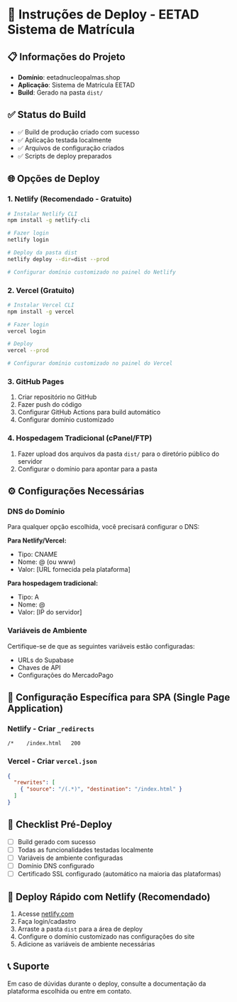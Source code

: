 # 🚀 Instruções de Deploy - EETAD Sistema de Matrícula

## 📋 Informações do Projeto
- **Domínio**: eetadnucleopalmas.shop
- **Aplicação**: Sistema de Matrícula EETAD
- **Build**: Gerado na pasta `dist/`

## ✅ Status do Build
- ✅ Build de produção criado com sucesso
- ✅ Aplicação testada localmente
- ✅ Arquivos de configuração criados
- ✅ Scripts de deploy preparados

## 🌐 Opções de Deploy

### 1. **Netlify (Recomendado - Gratuito)**
```bash
# Instalar Netlify CLI
npm install -g netlify-cli

# Fazer login
netlify login

# Deploy da pasta dist
netlify deploy --dir=dist --prod

# Configurar domínio customizado no painel do Netlify
```

### 2. **Vercel (Gratuito)**
```bash
# Instalar Vercel CLI
npm install -g vercel

# Fazer login
vercel login

# Deploy
vercel --prod

# Configurar domínio customizado no painel do Vercel
```

### 3. **GitHub Pages**
1. Criar repositório no GitHub
2. Fazer push do código
3. Configurar GitHub Actions para build automático
4. Configurar domínio customizado

### 4. **Hospedagem Tradicional (cPanel/FTP)**
1. Fazer upload dos arquivos da pasta `dist/` para o diretório público do servidor
2. Configurar o domínio para apontar para a pasta

## ⚙️ Configurações Necessárias

### DNS do Domínio
Para qualquer opção escolhida, você precisará configurar o DNS:

**Para Netlify/Vercel:**
- Tipo: CNAME
- Nome: @ (ou www)
- Valor: [URL fornecida pela plataforma]

**Para hospedagem tradicional:**
- Tipo: A
- Nome: @
- Valor: [IP do servidor]

### Variáveis de Ambiente
Certifique-se de que as seguintes variáveis estão configuradas:
- URLs do Supabase
- Chaves de API
- Configurações do MercadoPago

## 🔧 Configuração Específica para SPA (Single Page Application)

### Netlify - Criar `_redirects`
```
/*    /index.html   200
```

### Vercel - Criar `vercel.json`
```json
{
  "rewrites": [
    { "source": "/(.*)", "destination": "/index.html" }
  ]
}
```

## 📝 Checklist Pré-Deploy
- [ ] Build gerado com sucesso
- [ ] Todas as funcionalidades testadas localmente
- [ ] Variáveis de ambiente configuradas
- [ ] Domínio DNS configurado
- [ ] Certificado SSL configurado (automático na maioria das plataformas)

## 🚀 Deploy Rápido com Netlify (Recomendado)

1. Acesse [netlify.com](https://netlify.com)
2. Faça login/cadastro
3. Arraste a pasta `dist` para a área de deploy
4. Configure o domínio customizado nas configurações do site
5. Adicione as variáveis de ambiente necessárias

## 📞 Suporte
Em caso de dúvidas durante o deploy, consulte a documentação da plataforma escolhida ou entre em contato.